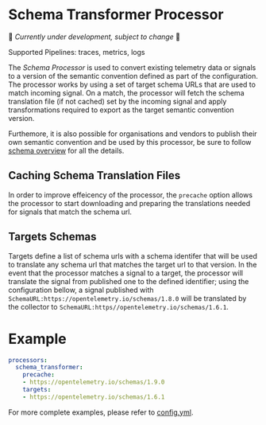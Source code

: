 # Schema Transformer Processor

🚧 _Currently under development, subject to change_ 🚧

Supported Pipelines: traces, metrics, logs

The _Schema Processor_ is used to convert existing telemetry data or signals to a version of the semantic convention defined as part of the configuration.
The processor works by using a set of target schema URLs that are used to match incoming signal.
On a match, the processor will fetch the schema translation file (if not cached) set by the incoming signal and apply transformations
required to export as the target semantic convention version.

Furthemore, it is also possible for organisations and vendors to publish their own semantic convention and be used by this processor, 
be sure to follow [schema overview](https://opentelemetry.io/docs/reference/specification/schemas/overview/) for all the details.

## Caching Schema Translation Files

In order to improve effeicency of the processor, the `precache` option allows the processor to start downloading and preparing
the translations needed for signals that match the schema url.

## Targets Schemas

Targets define a list of schema urls with a schema identifer that will be used to translate any schema url that matches the target url to that version.
In the event that the processor matches a signal to a target, the processor will translate the signal from published one to the defined identifier;
using the configuration bellow, a signal published with `SchemaURL:https://opentelemetry.io/schemas/1.8.0` will be translated by the collector to `SchemaURL:https//opentelemetry.io/schemas/1.6.1`.


# Example

```yaml
processors:
  schema_transformer:
    precache:
    - https://opentelemetry.io/schemas/1.9.0
    targets:
    - https://opentelemetry.io/schemas/1.6.1
```

For more complete examples, please refer to [config.yml](./testdata/config.yml).